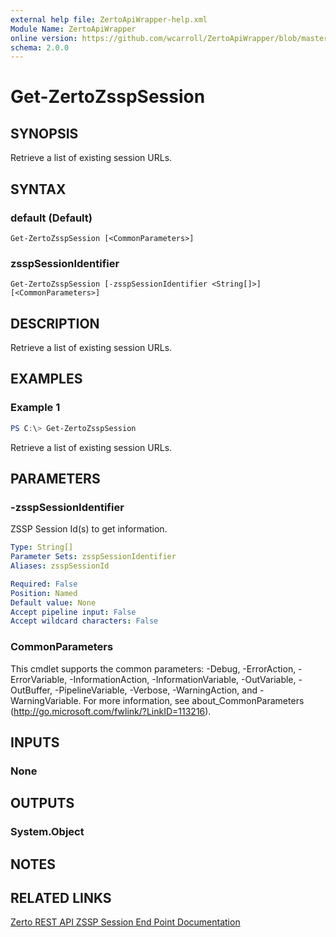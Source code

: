 ```yaml
---
external help file: ZertoApiWrapper-help.xml
Module Name: ZertoApiWrapper
online version: https://github.com/wcarroll/ZertoApiWrapper/blob/master/docs/Get-ZertpZsspSession.md
schema: 2.0.0
---
```


# Get-ZertoZsspSession

## SYNOPSIS
Retrieve a list of existing session URLs.

## SYNTAX

### default (Default)
```
Get-ZertoZsspSession [<CommonParameters>]
```

### zsspSessionIdentifier
```
Get-ZertoZsspSession [-zsspSessionIdentifier <String[]>] [<CommonParameters>]
```

## DESCRIPTION
Retrieve a list of existing session URLs.

## EXAMPLES

### Example 1
```powershell
PS C:\> Get-ZertoZsspSession
```

Retrieve a list of existing session URLs.

## PARAMETERS

### -zsspSessionIdentifier
ZSSP Session Id(s) to get information.

```yaml
Type: String[]
Parameter Sets: zsspSessionIdentifier
Aliases: zsspSessionId

Required: False
Position: Named
Default value: None
Accept pipeline input: False
Accept wildcard characters: False
```

### CommonParameters
This cmdlet supports the common parameters: -Debug, -ErrorAction, -ErrorVariable, -InformationAction, -InformationVariable, -OutVariable, -OutBuffer, -PipelineVariable, -Verbose, -WarningAction, and -WarningVariable. For more information, see about_CommonParameters (http://go.microsoft.com/fwlink/?LinkID=113216).

## INPUTS

### None
## OUTPUTS

### System.Object
## NOTES

## RELATED LINKS

[Zerto REST API ZSSP Session End Point Documentation](http://s3.amazonaws.com/zertodownload_docs/Latest/Zerto%20Virtual%20Replication%20Zerto%20Virtual%20Manager%20%28ZVM%29%20-%20vSphere%20Online%20Help/RestfulAPIs/StatusAPIs.5.132.html#)
